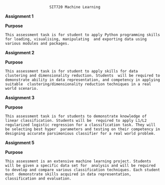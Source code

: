                         SIT720 Machine Learning

**Assignment 1**

**Purpose**

`This assessment task is for student to apply Python programming skills for loading, visualising, manipulating 
and exporting data using various modules and packages.`

**Assignment 2**

**Purpose**

`This assessment task is for student to apply skills for data 
clustering and dimensionality reduction. Students 
will be required to demonstrate ability in data representation, and
competency in applying suitable  clustering/dimensionality
reduction techniques in a real world scenario.`

**Assignment 3**

**Purpose**

`This assessment task is for students to demonstrate knowledge of linear classification. Students will be 
required to apply L1/L2 regularized logistic regression for a classification task. They will be selecting best hyper 
parameters and testing on their competency in designing accurate parsimonious classifier for a real
world problem.`

**Assignment 5**

**Purpose**

`This assessment is an extensive machine learning project. Students will be given a specific data set for 
analysis and will be required to develop and compare various classification techniques. Each student must 
demonstrate skills acquired in data representation, classification and evaluation.`



